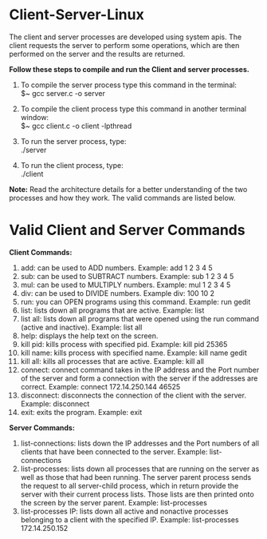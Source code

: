 # Client-Server-Linux
The client and server processes are developed using system apis. The client requests the server to perform some operations, which are then performed on the server and the results are returned. 

**Follow these steps to compile and run the Client and server processes.**   
1. To compile the server process type this command in the terminal:   
$~ gcc server.c -o server  

2. To compile the client process type this command in another terminal window:  
$~ gcc client.c -o client -lpthread  

3. To run the server process, type:  
./server  

4. To run the client process, type:  
./client  

**Note:** Read the architecture details for a better understanding of the two processes and how they work. The valid commands are listed below.

# Valid Client and Server Commands

**Client Commands:**  

1. add: can be used to ADD numbers. Example: add 1 2 3 4 5  
2. sub: can be used to SUBTRACT numbers. Example: sub 1 2 3 4 5      
3. mul: can be used to MULTIPLY numbers. Example: mul 1 2 3 4 5    
4. div: can be used to DIVIDE numbers. Example div: 100 10 2  
5. run: you can OPEN programs using this command. Example: run gedit  
6. list: lists down all programs that are active. Example: list  
7. list all: lists down all programs that were opened using the run command (active and inactive). Example: list all  
8. help: displays the help text on the screen.  
9. kill pid: kills process with specified pid. Example: kill pid 25365  
10. kill name: kills process with specified name. Example: kill name gedit  
11. kill all: kills all processes that are active. Example: kill all  
12. connect: connect command takes in the IP address and the Port number of the server and form a connection with the 
server if the addresses are correct. Example: connect 172.14.250.144 46525  
13. disconnect: disconnects the connection of the client with the server. Example: disconnect  
14. exit: exits the program. Example: exit  


**Server Commands:**  

1. list-connections: lists down the IP addresses and the Port numbers of all clients that have been connected to the 
server. Example: list-connections  
2. list-processes: lists down all processes that are running on the server as well as those that had been running. The
server parent process sends the request to all server-child process, which in return provide the server with their 
current process lists. Those lists are then printed onto the screen by the server parent. Example: list-processes  
3. list-processes IP: lists down all active and nonactive processes belonging to a client with the specified IP. 
Example: list-processes 172.14.250.152  


